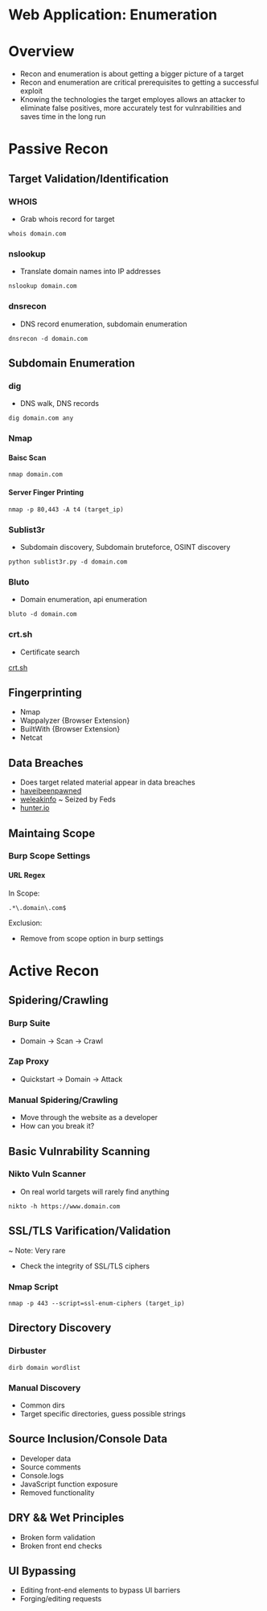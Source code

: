 Web Application: Enumeration
============================

# Overview

+ Recon and enumeration is about getting a bigger picture of a target
+ Recon and enumeration are critical prerequisites to getting a successful exploit
+ Knowing the technologies the target employes allows an attacker to eliminate false positives, more accurately test for vulnrabilities and saves time in the long run

# Passive Recon

## Target Validation/Identification

### WHOIS

+ Grab whois record for target

`whois domain.com`

### nslookup

+ Translate domain names into IP addresses

`nslookup domain.com`

### dnsrecon

+ DNS record enumeration, subdomain enumeration

`dnsrecon -d domain.com`

## Subdomain Enumeration

### dig

+ DNS walk, DNS records

`dig domain.com any`

### Nmap

#### Baisc Scan

`nmap domain.com`

#### Server Finger Printing

`nmap -p 80,443 -A t4 (target_ip)`

### Sublist3r

+ Subdomain discovery, Subdomain bruteforce, OSINT discovery

`python sublist3r.py -d domain.com`

### Bluto

+ Domain enumeration, api enumeration

`bluto -d domain.com`

### crt.sh

+ Certificate search

[crt.sh](https://crt.sh/)

## Fingerprinting

+ Nmap
+ Wappalyzer {Browser Extension}
+ BuiltWith {Browser Extension}
+ Netcat

## Data Breaches

+ Does target related material appear in data breaches
+ [haveibeenpawned](https://haveibeenpwned.com/)
+ [weleakinfo](http://weleakinfo.com/) ~ Seized by Feds
+ [hunter.io](https://hunter.io/)

## Maintaing Scope

### Burp Scope Settings

#### URL Regex

In Scope:

`.*\.domain\.com$`

Exclusion:

+ Remove from scope option in burp settings

# Active Recon

## Spidering/Crawling

### Burp Suite

+ Domain -> Scan -> Crawl

### Zap Proxy

+ Quickstart -> Domain -> Attack

### Manual Spidering/Crawling

+ Move through the website as a developer
+ How can you break it?

## Basic Vulnrability Scanning

### Nikto Vuln Scanner

+ On real world targets will rarely find anything

`nikto -h https://www.domain.com`

## SSL/TLS Varification/Validation

~ Note: Very rare

+ Check the integrity of SSL/TLS ciphers

### Nmap Script

`nmap -p 443 --script=ssl-enum-ciphers (target_ip)`

## Directory Discovery

### Dirbuster

`dirb domain wordlist`


### Manual Discovery

+ Common dirs
+ Target specific directories, guess possible strings

## Source Inclusion/Console Data

+ Developer data
+ Source comments
+ Console.logs
+ JavaScript function exposure
+ Removed functionality

## DRY && Wet Principles

+ Broken form validation
+ Broken front end checks

## UI Bypassing

+ Editing front-end elements to bypass UI barriers
+ Forging/editing requests

